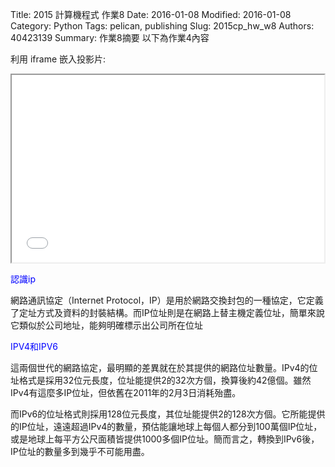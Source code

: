 Title: 2015 計算機程式 作業8
Date: 2016-01-08
Modified: 2016-01-08
Category: Python
Tags: pelican, publishing
Slug: 2015cp_hw_w8
Authors: 40423139
Summary: 作業8摘要
以下為作業4內容

利用 iframe 嵌入投影片:

<iframe src="w8.html" width="500" height="300"></iframe>

<font color=blue>認識ip</font>

網路通訊協定（Internet Protocol，IP）是用於網路交換封包的一種協定，它定義了定址方式及資料的封裝結構。而IP位址則是在網路上替主機定義位址，簡單來說它類似於公司地址，能夠明確標示出公司所在位址

<font color=blue>IPV4和IPV6</font>

這兩個世代的網路協定，最明顯的差異就在於其提供的網路位址數量。IPv4的位址格式是採用32位元長度，位址能提供2的32次方個，換算後約42億個。雖然IPv4有這麼多IP位址，但依舊在2011年的2月3日消耗殆盡。

而IPv6的位址格式則採用128位元長度，其位址能提供2的128次方個。它所能提供的IP位址，遠遠超過IPv4的數量，預估能讓地球上每個人都分到100萬個IP位址，或是地球上每平方公尺面積皆提供1000多個IP位址。簡而言之，轉換到IPv6後，IP位址的數量多到幾乎不可能用盡。




